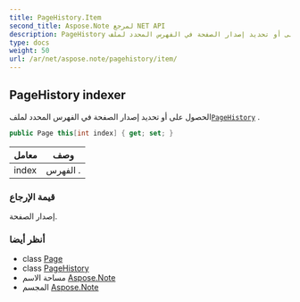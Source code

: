 ```yaml
---
title: PageHistory.Item
second_title: Aspose.Note لمرجع NET API
description: PageHistory ملكية. الحصول على أو تحديد إصدار الصفحة في الفهرس المحدد لملفPageHistory .
type: docs
weight: 50
url: /ar/net/aspose.note/pagehistory/item/
---
```

## PageHistory indexer

الحصول على أو تحديد إصدار الصفحة في الفهرس المحدد لملف[`PageHistory`](../) .

```csharp
public Page this[int index] { get; set; }
```

| معامل | وصف |
| --- | --- |
| index | الفهرس . |

### قيمة الإرجاع

إصدار الصفحة.

### أنظر أيضا

* class [Page](../../page/)
* class [PageHistory](../)
* مساحة الاسم [Aspose.Note](../../pagehistory/)
* المجسم [Aspose.Note](../../../)


